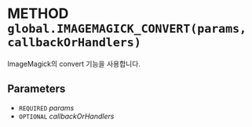 # METHOD `global.IMAGEMAGICK_CONVERT(params, callbackOrHandlers)`
ImageMagick의 convert 기능을 사용합니다.

## Parameters
* `REQUIRED` *params*
* `OPTIONAL` *callbackOrHandlers*
